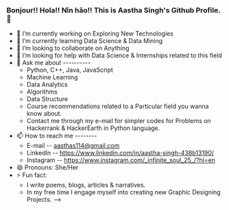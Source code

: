 ### Bonjour!! Hola!! Nǐn hǎo!! This is Aastha Singh's Github Profile. 👋


- 🔭 I’m currently working on Exploring New Technologies
- 🌱 I’m currently learning Data Science & Data Mining
- 👯 I’m looking to collaborate on Anything 
- 🤔 I’m looking for help with Data Science & Internships related to this field
- 💬 Ask me about ----------           
  * Python, C++, Java, JavaScript
  * Machine Learning
  * Data Analytics
  * Algorithms
  * Data Structure
  * Course recommendations related to a Particular field you wanna know about.
  * Contact me through my e-mail for simpler codes for Problems on Hackerrank & HackerEarth in Python language.
- 📫 How to reach me --------
  - E-mail    -- aasthas114@gmail.com
  - LinkedIn  -- https://www.linkedin.com/in/aastha-singh-438b13190/
  - Instagram -- https://www.instagram.com/_infinite_soul_25_/?hl=en
- 😄 Pronouns: She/Her
- ⚡ Fun fact:  
  * I write poems, blogs, articles & narratives. 
  * In my free time I engage myself into creating new Graphic Designing Projects.
-->
